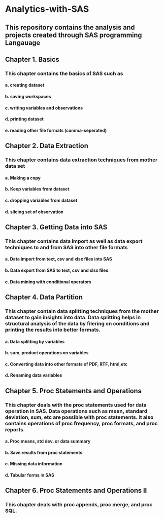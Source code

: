 # Analytics-with-SAS

## This repository contains the analysis and projects created through SAS programming Langauage

## Chapter 1. Basics

### This chapter contains the basics of SAS such as 
#### a. creating dataset
#### b. saving workspaces
#### c. writing variables and observations
#### d. printing dataset
#### e. reading other file formats (comma-seperated)

## Chapter 2. Data Extraction

### This chapter contains data extraction techniques from mother data set
#### a. Making a copy
#### b. Keep variables from dataset
#### c. dropping variables from dataset
#### d. slicing set of observation

## Chapter 3. Getting Data into SAS

### This chapter contains data import as well as data export techniques to and from SAS into other file formats

#### a. Data import from text, csv and xlsx files into SAS 
#### b. Data export from SAS to text, csv and xlsx files
#### c. Data mining with conditional operators

## Chapter 4. Data Partition

### This chapter contain data splitting techniques from the mother dataset to gain insights into data. Data splitting helps in structural analysis of the data by filering on conditions and printing the results into better formats.

#### a. Data splitting by variables
#### b. sum, product operations on variables
#### c. Converting data into other formats of PDF, RTF, html,etc
#### d. Renaming data variables

## Chapter 5. Proc Statements and Operations

### This chapter deals with the proc statements used for data operation in SAS. Data operations such as mean, standard deviation, sum, etc are possible with proc statements. It also contains operations of proc frequency, proc formats, and proc reports.

#### a. Proc means, std dev. or data summary
#### b. Save results from proc statements
#### c. Missing data information
#### d. Tabular forms in SAS

## Chapter 6. Proc Statements and Operations II

### This chapter deals with proc appends, proc merge, and proc SQL.
